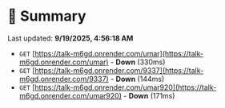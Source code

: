 # 📖 Summary
Last updated: **9/19/2025, 4:56:18 AM**

- `GET` [https://talk-m6gd.onrender.com/umar](https://talk-m6gd.onrender.com/umar) - **Down** (330ms)
- `GET` [https://talk-m6gd.onrender.com/9337](https://talk-m6gd.onrender.com/9337) - **Down** (144ms)
- `GET` [https://talk-m6gd.onrender.com/umar920](https://talk-m6gd.onrender.com/umar920) - **Down** (171ms)
